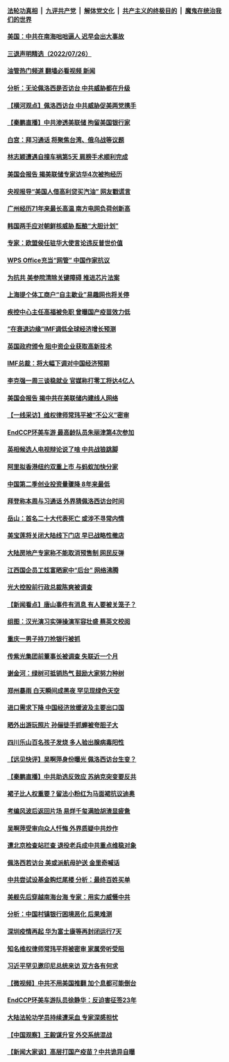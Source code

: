 ####  [法轮功真相](../../../../basic/blob/master/README.md?t=07271201) &nbsp;|&nbsp; [九评共产党](../../../../9ping.md/blob/master/README.md?t=07271201) &nbsp;|&nbsp; [解体党文化](../../../../jtdwh.md/blob/master/README.md?t=07271201)  &nbsp;|&nbsp; [共产主义的终极目的](../../../../gczydzjmd.md/blob/master/README.md?t=07271201) &nbsp;|&nbsp; [魔鬼在统治我们的世界](../../../../mgztzwmdsj.md/blob/master/README.md?t=07271201) 

#### [美国：中共在南海咄咄逼人 迟早会出大事故](../pages/nsc413/n13789655.md?t=07271201) 

#### [三退声明精选（2022/07/26）](../pages/nsc413/n13789688.md?t=07271201) 

#### [油管热门频道 翻墙必看视频 新闻](http://45.76.130.85:81/youtube.html?07271201)

#### [分析：无论佩洛西是否访台 中共威胁都在升级](../pages/nsc413/n13789534.md?t=07271201) 

#### [【横河观点】佩洛西访台 中共威胁促美两党携手](../pages/nsc413/n13789610.md?t=07271201) 

#### [【秦鹏直播】中共渗透美联储 拘留美国银行家](../pages/nsc413/n13789607.md?t=07271201) 

#### [白宫：拜习通话 将聚焦台湾、俄乌战等议题](../pages/nsc413/n13789569.md?t=07271201) 

#### [林志颖遭遇自撞车祸第5天 肩膀手术顺利完成](../pages/nsc413/n13789552.md?t=07271201) 

#### [美国会报告 揭美联储专家访华4次被拘经历](../pages/nsc413/n13789570.md?t=07271201) 

#### [央视报导“美国人借高利贷买汽油” 网友戳谎言](../pages/nsc413/n13789551.md?t=07271201) 

#### [广州经历71年来最长高温 南方电网负荷创新高](../pages/nsc413/n13789377.md?t=07271201) 

#### [韩国两手应对朝鲜核威胁 酝酿“大胆计划”](../pages/nsc413/n13789562.md?t=07271201) 

#### [专家：欧盟侯任驻华大使言论违反普世价值](../pages/nsc413/n13789381.md?t=07271201) 

#### [WPS Office充当“网管” 中国作家抗议](../pages/nsc413/n13789558.md?t=07271201) 

#### [为抗共 美参院清除关键障碍 推进芯片法案](../pages/nsc413/n13789542.md?t=07271201) 

#### [上海提个体工商户“自主歇业”易趣网也将关停](../pages/nsc413/n13789378.md?t=07271201) 

#### [疾控中心主任高福被免职 曾曝国产疫苗效力低](../pages/nsc413/n13789506.md?t=07271201) 

#### [“在衰退边缘”IMF调低全球经济增长预测](../pages/nsc413/n13789527.md?t=07271201) 

#### [英国政府颁令 阻中资企业获取高新技术](../pages/nsc413/n13789529.md?t=07271201) 

#### [IMF总裁：将大幅下调对中国经济预期](../pages/nsc413/n13788933.md?t=07271201) 

#### [李克强一周三谈稳就业 官媒称打零工将达4亿人](../pages/nsc413/n13788931.md?t=07271201) 

#### [美国会报告 揭中共在美联储内建线人网络](../pages/nsc413/n13789469.md?t=07271201) 

#### [【一线采访】维权律师常玮平被“不公义”密审](../pages/nsc413/n13789348.md?t=07271201) 

#### [EndCCP环美车游 最高龄队员朱丽津第4次参加](../pages/nsc413/n13788088.md?t=07271201) 

#### [英相候选人电视辩论说了啥 中共战狼跳脚](../pages/nsc413/n13789383.md?t=07271201) 

#### [阿里拟香港纽约双重上市 与蚂蚁加快分家](../pages/nsc413/n13789359.md?t=07271201) 

#### [中国第二季创业投资量骤降 8年来最低](../pages/nsc413/n13789312.md?t=07271201) 

#### [拜登称本周与习通话 外界猜佩洛西访台时间](../pages/nsc413/n13789326.md?t=07271201) 

#### [岳山：首名二十大代表死亡 或涉不寻常内情](../pages/nsc413/n13789290.md?t=07271201) 

#### [美宝莲将关闭大陆线下门店 早已战略性撤店](../pages/nsc413/n13789346.md?t=07271201) 

#### [大陆房地产专家称不能取消预售制 网民反弹](../pages/nsc413/n13789232.md?t=07271201) 

#### [江西国企员工炫富晒家中“后台” 网络沸腾](../pages/nsc413/n13789277.md?t=07271201) 

#### [光大控股前行政总裁陈爽被调查](../pages/nsc413/n13789287.md?t=07271201) 

#### [【新闻看点】唐山事件有消息 有人要被关笼子？](../pages/nsc413/n13788937.md?t=07271201) 

#### [组图：汉光演习实弹操演军容壮盛 蔡英文校阅](../pages/nsc413/n13789151.md?t=07271201) 

#### [重庆一男子持刀抢银行被抓](../pages/nsc413/n13789194.md?t=07271201) 

#### [传紫光集团前董事长被调查 失联近一个月](../pages/nsc413/n13789182.md?t=07271201) 

#### [谢金河：绿树可抵销热气 鼓励大家努力种树](../pages/nsc413/n13789080.md?t=07271201) 

#### [郑州暴雨 白天瞬间成黑夜 罕见现绿色天空](../pages/nsc413/n13789119.md?t=07271201) 

#### [进口需求下降 中国经济放缓波及主要出口国](../pages/nsc413/n13789134.md?t=07271201) 


#### [晒外出游玩照片 孙俪徒手抓蝉被夸胆子大](../pages/nsc413/n13788965.md?t=07271201) 

#### [四川乐山百名孩子发烧 多人验出腺病毒阳性](../pages/nsc413/n13789043.md?t=07271201) 

#### [【远见快评】吴啊萍身份曝光 佩洛西访台生变？](../pages/nsc413/n13788954.md?t=07271201) 

#### [【秦鹏直播】中共助选反效应 苏纳克突变要反共](../pages/nsc413/n13788943.md?t=07271201) 

#### [裙子比人权重要？留法小粉红为马面裙抗议迪奥](../pages/nsc413/n13788697.md?t=07271201) 

#### [考编风波后返回片场 易烊千玺满脸胡渣显疲惫](../pages/nsc413/n13788895.md?t=07271201) 

#### [吴啊萍受审向众人忏悔 外界质疑中共炒作](../pages/nsc413/n13788870.md?t=07271201) 

#### [遭北京检查站拦查 退役老兵成中共重点维稳对象](../pages/nsc413/n13788855.md?t=07271201) 

#### [佩洛西若访台 美或派航母护送 金里奇喊话](../pages/nsc413/n13788861.md?t=07271201) 

#### [中共尝试设基金购烂尾楼 分析：最终百姓买单](../pages/nsc413/n13788699.md?t=07271201) 

#### [美舰先后穿越南海台海 专家：用实力威慑中共](../pages/nsc413/n13788800.md?t=07271201) 

#### [分析：中国村镇银行困境恶化 后果难测](../pages/nsc413/n13788846.md?t=07271201) 

#### [深圳疫情再起 华为富士康等再封闭运行7天](../pages/nsc413/n13788829.md?t=07271201) 

#### [知名维权律师常玮平将被密审 家属旁听受阻](../pages/nsc413/n13788728.md?t=07271201) 

#### [习近平罕见邀印尼总统来访 双方各有何求](../pages/nsc413/n13788818.md?t=07271201) 

#### [【微视频】中共不用美国推翻 加个息都可能倒台](../pages/nsc413/n13788822.md?t=07271201) 

#### [EndCCP环美车游队员徐静华：反迫害征签23年](../pages/nsc413/n13788398.md?t=07271201) 

#### [大陆法轮功学员持续遭采血 专家深感担忧](../pages/nsc413/n13787897.md?t=07271201) 

#### [【中国观察】王毅谋升官 外交系统混战](../pages/nsc413/n13788737.md?t=07271201) 

#### [【新闻大家谈】高层打国产疫苗？中共诡异自曝](../pages/nsc413/n13788755.md?t=07271201) 

<img src='http://gfw-breaker.win/goodnews/indexes/nsc413.md' width='0px' height='0px'/>

